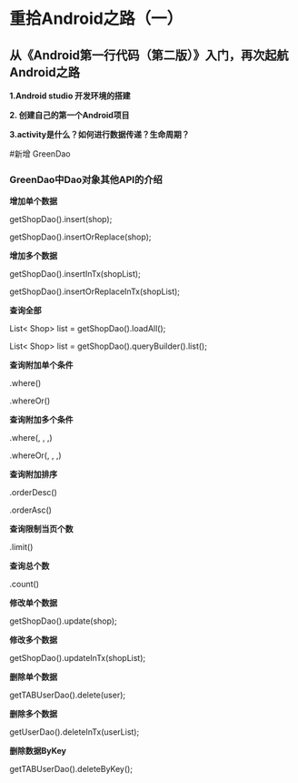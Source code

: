 # 重拾Android之路（一）
## 从《Android第一行代码（第二版）》入门，再次起航Android之路

**1.Android studio 开发环境的搭建**

**2. 创建自己的第一个Android项目**

**3.activity是什么？如何进行数据传递？生命周期？**


#新增 GreenDao 

### GreenDao中Dao对象其他API的介绍

**增加单个数据** 

getShopDao().insert(shop);

getShopDao().insertOrReplace(shop);

**增加多个数据** 

getShopDao().insertInTx(shopList);

getShopDao().insertOrReplaceInTx(shopList);


**查询全部** 

List< Shop> list = getShopDao().loadAll();

List< Shop> list = getShopDao().queryBuilder().list();


**查询附加单个条件** 

.where()

.whereOr()


**查询附加多个条件** 

.where(, , ,)

.whereOr(, , ,)


**查询附加排序** 

.orderDesc()

.orderAsc()


**查询限制当页个数** 

.limit()

**查询总个数** 

.count()


**修改单个数据** 

getShopDao().update(shop);

**修改多个数据** 

getShopDao().updateInTx(shopList);

**删除单个数据** 

getTABUserDao().delete(user);

**删除多个数据** 

getUserDao().deleteInTx(userList);

**删除数据ByKey** 

getTABUserDao().deleteByKey();